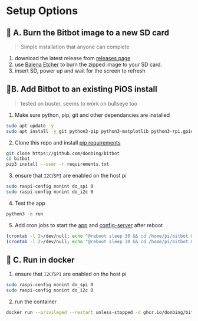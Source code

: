 # Setup Options

## 🎴 A. Burn the Bitbot image to a new SD card
> Simple installation that anyone can complete
1. download the latest release from [releases page](https://github.com/donbing/bitbot/releases)  
2. use [Balena Etcher](https://www.balena.io/etcher/) to burn the zipped image to your SD card.
3. insert SD, power up and wait for the screen to refresh
## 🍓B. Add Bitbot to an existing PiOS install
> tested on buster, seems to work on bullseye too 
1. Make sure python, pip, git and other dependancies are installed
```sh
sudo apt update -y
sudo apt install -y git python3-pip python3-matplotlib python3-rpi.gpio python3-pil
```  
2. Clone this repo and install [pip requirements](/requirements.txt)
```sh
git clone https://github.com/donbing/bitbot
cd bitbot 
pip3 install --user -r requirements.txt
```
3. ensure that `I2C`/`SPI` are enabled on the host pi
```sh
sudo raspi-config nonint do_spi 0
sudo raspi-config nonint do_i2c 0
```
4. Test the app 
```sh
python3 -m run
```
5. Add cron jobs to start the [app](/run.py) and [config-server](/src/config_webserver.py) after reboot
```sh
(crontab -l 2>/dev/null; echo "@reboot sleep 30 && cd /home/pi/bitbot && python3 run.py 2>&1 | /usr/bin/logger -t bitbot.charts")| crontab -
(crontab -l 2>/dev/null; echo "@reboot sleep 30 && cd /home/pi/bitbot && python3 src/config_webserver.py 2>&1 | /usr/bin/logger -t bitbot.charts")| crontab -
```
## 🐳 C. Run in docker
> 
1. ensure that `I2C`/`SPI` are enabled on the host pi
```sh
sudo raspi-config nonint do_spi 0
sudo raspi-config nonint do_i2c 0
```
2. run the container
```sh
docker run --privileged --restart unless-stopped -d ghcr.io/donbing/bitbot:release
```
